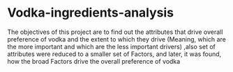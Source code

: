 # Vodka-ingredients-analysis
The objectives of this project are to find out the attributes that drive overall preference of vodka and the extent to which they drive (Meaning, which are the more important and which are the less important drivers)  ,also set of attributes were reduced to a smaller set of Factors, and later, it was found, how the broad Factors drive the overall preference of vodka
